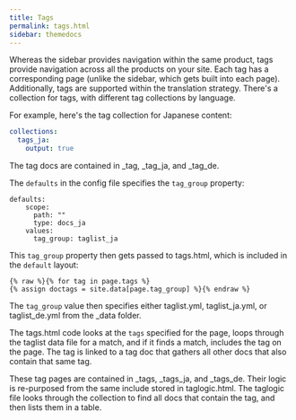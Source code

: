 ```yaml
---
title: Tags
permalink: tags.html
sidebar: themedocs
---
```


Whereas the sidebar provides navigation within the same product, tags provide navigation across all the products on your site. Each tag has a corresponding page (unlike the sidebar, which gets built into each page). Additionally, tags are supported within the translation strategy. There's a collection for tags, with different tag collections by language.

For example, here's the tag collection for Japanese content:

```yaml
collections:
  tags_ja:
    output: true
```

The tag docs are contained in \_tag, \_tag_ja, and \_tag_de.

The `defaults` in the config file specifies the `tag_group` property:

```
defaults:
    scope:
      path: ""
      type: docs_ja
    values:
      tag_group: taglist_ja
```

This `tag_group` property then gets passed to tags.html, which is included in the `default` layout:

```
{% raw %}{% for tag in page.tags %}
{% assign doctags = site.data[page.tag_group] %}{% endraw %}
```

The `tag_group` value then specifies either taglist.yml, taglist_ja.yml, or taglist_de.yml from the \_data folder.

The tags.html code looks at the `tags` specified for the page, loops through the taglist data file for a match, and if it finds a match, includes the tag on the page. The tag is linked to a tag doc that gathers all other docs that also contain that same tag.

These tag pages are contained in _tags, _tags_ja, and _tags_de. Their logic is re-purposed from the same include stored in taglogic.html. The taglogic file looks through the collection to find all docs that contain the tag, and then lists them in a table.
